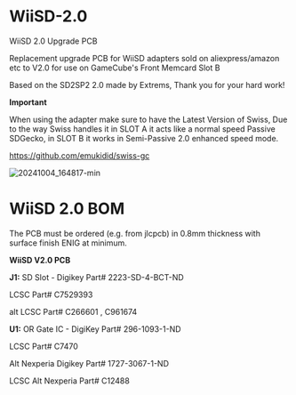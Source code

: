 # WiiSD-2.0
WiiSD 2.0 Upgrade PCB

Replacement upgrade PCB for WiiSD adapters sold on aliexpress/amazon etc to V2.0 for use on GameCube's Front Memcard Slot B

Based on the SD2SP2 2.0 made by Extrems, Thank you for your hard work!

**Important**

When using the adapter make sure to have the Latest Version of Swiss, Due to the way Swiss handles it in SLOT A it 
acts like a normal speed Passive SDGecko, in SLOT B it works in Semi-Passive 2.0 enhanced speed mode.

https://github.com/emukidid/swiss-gc

![20241004_164817-min](https://github.com/user-attachments/assets/1c4685e5-1dde-4e49-913f-c0f453c98c28)



WiiSD 2.0 BOM
=====================================
The PCB must be ordered (e.g. from jlcpcb) in 0.8mm thickness with surface finish ENIG at minimum.

**WiiSD V2.0 PCB**

**J1:** SD Slot - Digikey Part# 2223-SD-4-BCT-ND

LCSC Part# C7529393

alt LCSC Part# C266601 , C961674

**U1:** OR Gate IC - DigiKey Part# 296-1093-1-ND

LCSC Part# C7470

Alt Nexperia Digikey Part# 1727-3067-1-ND

LCSC Alt Nexperia Part# C12488
